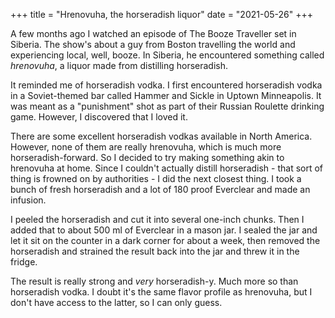 +++
title = "Hrenovuha, the horseradish liquor"
date = "2021-05-26"
+++

A few months ago I watched an episode of The Booze Traveller set in Siberia. The show's
about a guy from Boston travelling the world and experiencing local, well, booze. In
Siberia, he encountered something called _hrenovuha_, a liquor made from distilling horseradish.

It reminded me of horseradish vodka. I first encountered horseradish vodka in a Soviet-themed
bar called Hammer and Sickle in Uptown Minneapolis. It was meant as a "punishment" shot as part
of their Russian Roulette drinking game. However, I discovered that I loved it.

There are some excellent horseradish vodkas available in North America. However, none of them
are really hrenovuha, which is much more horseradish-forward. So I decided to try making
something akin to hrenovuha at home. Since I couldn't actually distill horseradish - that sort
of thing is frowned on by authorities - I did the next closest thing. I took a bunch
of fresh horseradish and a lot of 180 proof Everclear and made an infusion.

I peeled the horseradish and cut it into several one-inch chunks. Then I added that to
about 500 ml of Everclear in a mason jar. I sealed the jar and let it sit on the counter
in a dark corner for about a week, then removed the horseradish and strained the result
back into the jar and threw it in the fridge.

The result is really strong and _very_ horseradish-y. Much more so than horseradish vodka.
I doubt it's the same flavor profile as hrenovuha, but I don't have access to the latter,
so I can only guess.
